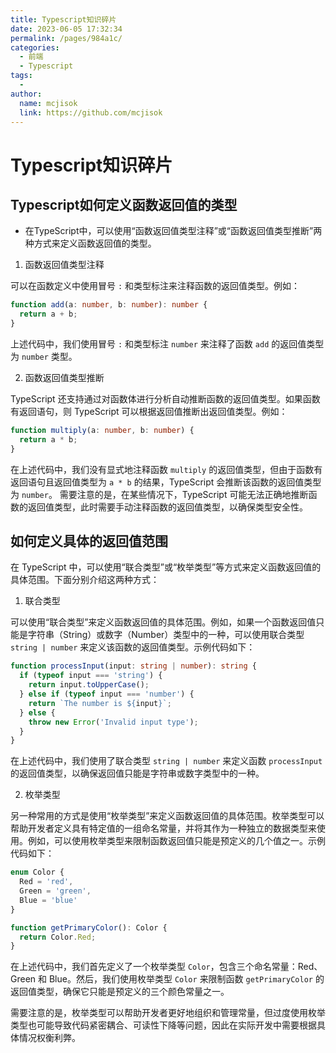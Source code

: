 ```yaml
---
title: Typescript知识碎片
date: 2023-06-05 17:32:34
permalink: /pages/984a1c/
categories:
  - 前端
  - Typescript
tags:
  - 
author: 
  name: mcjisok
  link: https://github.com/mcjisok
---
```


# Typescript知识碎片

## Typescript如何定义函数返回值的类型

* 在TypeScript中，可以使用“函数返回值类型注释”或“函数返回值类型推断”两种方式来定义函数返回值的类型。

1. 函数返回值类型注释

可以在函数定义中使用冒号 `:` 和类型标注来注释函数的返回值类型。例如：

```typescript
function add(a: number, b: number): number {
  return a + b;
}
```

上述代码中，我们使用冒号 `:` 和类型标注 `number` 来注释了函数 `add` 的返回值类型为 `number` 类型。

2. 函数返回值类型推断

TypeScript 还支持通过对函数体进行分析自动推断函数的返回值类型。如果函数有返回语句，则 TypeScript 可以根据返回值推断出返回值类型。例如：

```typescript
function multiply(a: number, b: number) {
  return a * b;
}
```

在上述代码中，我们没有显式地注释函数 `multiply` 的返回值类型，但由于函数有返回语句且返回值类型为 `a * b` 的结果，TypeScript 会推断该函数的返回值类型为 `number`。
需要注意的是，在某些情况下，TypeScript 可能无法正确地推断函数的返回值类型，此时需要手动注释函数的返回值类型，以确保类型安全性。


## 如何定义具体的返回值范围

在 TypeScript 中，可以使用“联合类型”或“枚举类型”等方式来定义函数返回值的具体范围。下面分别介绍这两种方式：

1. 联合类型

可以使用“联合类型”来定义函数返回值的具体范围。例如，如果一个函数返回值只能是字符串（String）或数字（Number）类型中的一种，可以使用联合类型 `string | number` 来定义该函数的返回值类型。示例代码如下：

```typescript
function processInput(input: string | number): string {
  if (typeof input === 'string') {
    return input.toUpperCase();
  } else if (typeof input === 'number') {
    return `The number is ${input}`;
  } else {
    throw new Error('Invalid input type');
  }
}
```

在上述代码中，我们使用了联合类型 `string | number` 来定义函数 `processInput` 的返回值类型，以确保返回值只能是字符串或数字类型中的一种。

2. 枚举类型

另一种常用的方式是使用“枚举类型”来定义函数返回值的具体范围。枚举类型可以帮助开发者定义具有特定值的一组命名常量，并将其作为一种独立的数据类型来使用。例如，可以使用枚举类型来限制函数返回值只能是预定义的几个值之一。示例代码如下：

```typescript
enum Color {
  Red = 'red',
  Green = 'green',
  Blue = 'blue'
}

function getPrimaryColor(): Color {
  return Color.Red;
}
```

在上述代码中，我们首先定义了一个枚举类型 `Color`，包含三个命名常量：Red、Green 和 Blue。然后，我们使用枚举类型 `Color` 来限制函数 `getPrimaryColor` 的返回值类型，确保它只能是预定义的三个颜色常量之一。

需要注意的是，枚举类型可以帮助开发者更好地组织和管理常量，但过度使用枚举类型也可能导致代码紧密耦合、可读性下降等问题，因此在实际开发中需要根据具体情况权衡利弊。
